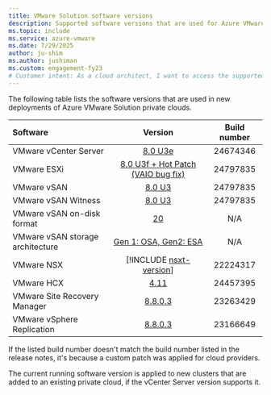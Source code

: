 ```yaml
---
title: VMware Solution software versions
description: Supported software versions that are used for Azure VMware Solution.
ms.topic: include
ms.service: azure-vmware
ms.date: 7/29/2025
author: ju-shim
ms.author: jushiman
ms.custom: engagement-fy23
# Customer intent: As a cloud architect, I want to access the supported software version details for Azure VMware Solution, so that I can ensure compatibility and optimize configurations for new deployments in our private cloud environment.
---
```


<!-- Used in faq.md and concepts-private-clouds-clusters#host-maintenance-and-lifecycle-management and introduction#vmware-software-versions-->

The following table lists the software versions that are used in new deployments of Azure VMware Solution private clouds.

| Software                         |    Version   |    Build number   |
| :---                             |     :---:    |     :---:         |
| VMware vCenter Server            |    [8.0 U3e](https://techdocs.broadcom.com/us/en/vmware-cis/vsphere/vsphere/8-0/release-notes/vcenter-server-update-and-patch-release-notes/vsphere-vcenter-server-80u3e-release-notes.html)   | 24674346 |
| VMware ESXi                      |    [8.0 U3f + Hot Patch (VAIO bug fix)](https://techdocs.broadcom.com/us/en/vmware-cis/vsphere/vsphere/8-0/release-notes/esxi-update-and-patch-release-notes/vsphere-esxi-80u3f-release-notes.html)  | 24797835 |
| VMware vSAN                      |    [8.0 U3](https://techdocs.broadcom.com/us/en/vmware-cis/vsan/vsan/8-0/release-notes/vmware-vsan-803-release-notes.html)   | 24797835 |
| VMware vSAN Witness              |    [8.0 U3](https://techdocs.broadcom.com/us/en/vmware-cis/vsan/vsan/8-0/release-notes/vmware-vsan-803-release-notes.html)   | 24797835 |
| VMware vSAN on-disk format       |    [20](https://knowledge.broadcom.com/external/article?legacyId=2148493)   | N/A |
| VMware vSAN storage architecture |    [Gen 1: OSA, Gen2: ESA](https://blogs.vmware.com/cloud-foundation/2022/08/31/comparing-the-original-storage-architecture-to-the-vsan-8-express-storage-architecture/)   | N/A |
| VMware NSX                       |    [!INCLUDE [nsxt-version](nsxt-version.md)] | 22224317 |
| VMware HCX                       |    [4.11](https://techdocs.broadcom.com/us/en/vmware-cis/hcx/vmware-hcx/4-11/hcx-4-11-release-notes/vmware-hcx-411-release-notes.html) | 24457395 |
| VMware Site Recovery Manager     |    [8.8.0.3](https://techdocs.broadcom.com/us/en/vmware-cis/live-recovery/site-recovery-manager/8-8/release-notes/vmware-site-recovery-manager-8803-release-notes.html)   | 23263429 |
| VMware vSphere Replication       |    [8.8.0.3](https://techdocs.broadcom.com/us/en/vmware-cis/live-recovery/vsphere-replication/8-8/release-notes/vsphere-replication-8803-release-notes.html)   | 23166649 |

If the listed build number doesn't match the build number listed in the release notes, it's because a custom patch was applied for cloud providers.

The current running software version is applied to new clusters that are added to an existing private cloud, if the vCenter Server version supports it.

